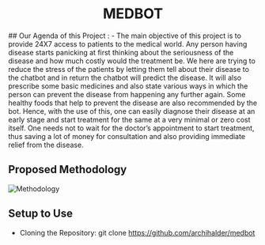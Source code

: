 <h1 align='center'> MEDBOT </h1>
## Our Agenda of this Project : -
The main objective of this project is to provide 24X7 access to patients to the medical world. Any person having disease starts panicking at first thinking about the seriousness of the disease and how much costly would the treatment be. We here are trying to reduce the stress of the patients by letting them tell about their disease to the chatbot and in return the chatbot will predict the disease. It will also prescribe some basic medicines and also state various ways in which the person can prevent the disease from happening any further again. Some healthy foods that help to prevent the disease are also recommended by the bot. Hence, with the use of this, one can easily diagnose their disease at an early stage and start treatment for the same at a very minimal or zero cost itself. One needs not to wait for the doctor’s appointment to start treatment, thus saving a lot of money for consultation and also providing immediate relief from the disease.

## Proposed Methodology
![Methodology](https://github.com/archihalder/medbot/blob/main/Screenshot_methodology.png?raw=true)

## Setup to Use

- Cloning the Repository: 
      git clone https://github.com/archihalder/medbot
